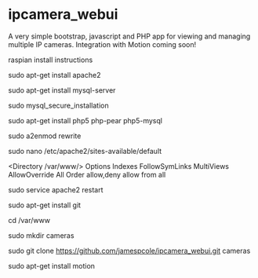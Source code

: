 ipcamera_webui
==============

A very simple bootstrap, javascript and PHP app for viewing and managing multiple IP cameras.  Integration with Motion coming soon!

raspian install instructions

sudo apt-get install apache2

sudo apt-get install mysql-server

sudo mysql_secure_installation

sudo apt-get install php5 php-pear php5-mysql

sudo a2enmod rewrite

sudo nano /etc/apache2/sites-available/default

<Directory /var/www/>
	Options Indexes FollowSymLinks MultiViews
	AllowOverride All
	Order allow,deny
	allow from all
</Directory>

sudo service apache2 restart

sudo apt-get install git

cd /var/www

sudo mkdir cameras

sudo git clone https://github.com/jamespcole/ipcamera_webui.git cameras

sudo apt-get install motion